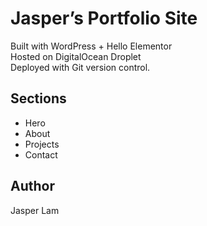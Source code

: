 # Jasper’s Portfolio Site
Built with WordPress + Hello Elementor  
Hosted on DigitalOcean Droplet  
Deployed with Git version control.

## Sections
- Hero  
- About  
- Projects  
- Contact  

## Author
Jasper Lam
